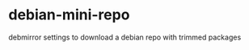debian-mini-repo
================

debmirror settings to download a debian repo with trimmed packages
